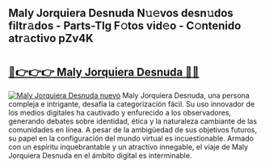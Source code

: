 ## Maly Jorquiera Desnuda N𝚞𝚎vos desn𝚞dos filtr𝚊dos - Parts-Tlg F𝚘tos vid𝚎o - C𝚘ntenido atr𝚊ctivo pZv4K

# <h2><a href="http://mb5tcta.tromn.icu/?c=Maly+Jorquiera+Desnuda">🔗👉👉👉 Maly Jorquiera Desnuda 🔗🔗</a></h2>

[![Maly Jorquiera Desnuda nuevo](https://i.imgur.com/pEAQMta.gif)](http://mb5tcta.tromn.icu/?c=Maly+Jorquiera+Desnuda)
Maly Jorquiera Desnuda, una persona compleja e intrigante, desafía la categorización fácil. Su uso innovador de los medios digitales ha cautivado y enfurecido a los observadores, generando debates sobre identidad, ética y la naturaleza cambiante de las comunidades en línea. A pesar de la ambigüedad de sus objetivos futuros, su papel en la configuración del mundo virtual es incuestionable. Armado con un espíritu inquebrantable y un atractivo innegable, el viaje de Maly Jorquiera Desnuda en el ámbito digital es interminable.
